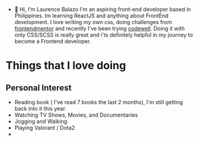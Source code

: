 - 👋 Hi, I’m Laurence Balazo
I'm an aspiring front-end developer based in Philippines. Im learning ReactJS and anything about FrontEnd development. 
I love writing my own css, doing challenges from [frontendmentor](frontendmentor.io/) and recently I've been trying [codewell](https://www.codewell.cc/). Doing it with only CSS/SCSS is really great and i'ts definitely helpful in my journey to become a Frontend developer.

# Things that I love doing 
## Personal Interest
- Reading book ( I've read 7 books the last 2 months), I'm still getting back into it this year.
- Watching TV Shows, Movies, and Documentaries
- Jogging and Walking
- Playing Valorant / Dota2
- 


